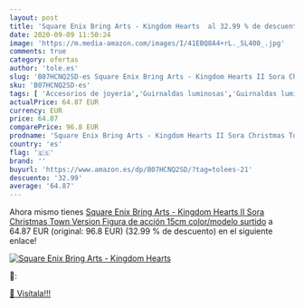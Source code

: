 ```yaml
---
layout: post
title: 'Square Enix Bring Arts - Kingdom Hearts  al 32.99 % de descuento'
date: 2020-09-09 11:50:24
image: 'https://m.media-amazon.com/images/I/41EBQ8A4+rL._SL400_.jpg'
comments: true
category: ofertas
author: 'tole.es'
slug: 'B07HCNQ2SD-es Square Enix Bring Arts - Kingdom Hearts II Sora Christmas...'
sku: 'B07HCNQ2SD-es'
tags: [ 'Accesorios de joyería','Guirnaldas luminosas','Guirnaldas luminosas de interior','Iluminación','Joyería','Limpieza y cuidado de joyas','christmas', ]
actualPrice: 64.87 EUR
currency: EUR
price: 64.87
comparePrice: 96.8 EUR
prodname: 'Square Enix Bring Arts - Kingdom Hearts II Sora Christmas Town Version Figura de acción  15cm   color/modelo surtido'
country: 'es'
flag: '🇪🇸'
brand: ''
buyurl: 'https://www.amazon.es/dp/B07HCNQ2SD/?tag=tolees-21'
descuento: '32.99'
average: '64.87'
---
```


Ahora mismo tienes [Square Enix Bring Arts - Kingdom Hearts II Sora Christmas Town Version Figura de acción  15cm   color/modelo surtido](https://www.amazon.es/dp/B07HCNQ2SD/?tag=tolees-21) a 64.87 EUR (original: 96.8 EUR) (32.99 %  de descuento) en el siguiente enlace!

[![Square Enix Bring Arts - Kingdom Hearts ](https://m.media-amazon.com/images/I/41EBQ8A4+rL._SL400_.jpg)](https://www.amazon.es/dp/B07HCNQ2SD/?tag=tolees-21)

🔎:


[🛒 Visítala!!!](https://www.amazon.es/dp/B07HCNQ2SD/?tag=tolees-21)
